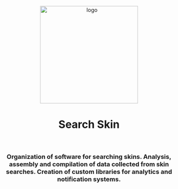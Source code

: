 <div align="center">
    <br />
    <img src='https://avatars.githubusercontent.com/u/144549356?s=200&v=4' width="260" height="260" alt="logo" />
    <br />
    <h1>Search Skin</h1>
</div>

<br />

<h3 align="center">Organization of software for searching skins. Analysis, assembly and compilation of data collected from skin searches. Creation of custom libraries for analytics and notification systems.</h3>
